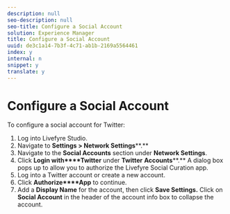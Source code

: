 ```yaml
---
description: null
seo-description: null
seo-title: Configure a Social Account
solution: Experience Manager
title: Configure a Social Account
uuid: de3c1a14-7b3f-4c71-ab1b-2169a5564461
index: y
internal: n
snippet: y
translate: y
---
```


# Configure a Social Account

To configure a social account for Twitter:

1. Log into Livefyre Studio.
1. Navigate to **Settings &gt; Network Settings****.**
1. Navigate to the **Social Accounts** section under **Network Settings**.
1. Click **Login with****Twitter** under **Twitter** **Accounts****.** A dialog box pops up to allow you to authorize the Livefyre Social Curation app.
1. Log into a Twitter account or create a new account.
1. Click **Authorize****App** to continue.
1. Add a **Display Name** for the account, then click **Save Settings.** Click on **Social Account** in the header of the account info box to collapse the account.
